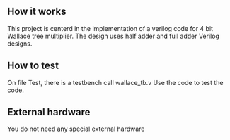 <!---

This file is used to generate your project datasheet. Please fill in the information below and delete any unused
sections.

You can also include images in this folder and reference them in the markdown. Each image must be less than
512 kb in size, and the combined size of all images must be less than 1 MB.
-->

## How it works

This project is centerd in the implementation of a verilog code for 4 bit Wallace tree multiplier. The design uses half adder and full adder Verilog designs.

## How to test

On file Test, there is a testbench call wallace_tb.v Use the code to test the code.

## External hardware

You do not need any special external hardware
